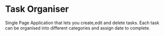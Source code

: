 # Task Organiser
Single Page Application that lets you create,edit and delete tasks. Each task can be organised
into different categories and assign date to complete.
